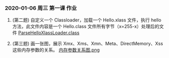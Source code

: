### 2020-01-06 周三 第一课 作业

1.  (第二题) 自定义一个 Classloader，加载一个 Hello.xlass 文件，执行 hello 方法，此文件内容是一个 Hello.class 文件所有字节（x=255-x）处理后的文件
[ParseHelloXlassLoader.class](https://github.com/skippyb1/JAVA-01/blob/main/Week_01/01周三/code/ParseHelloXlassLoader.java)


2.  (第三题) 画一张图，展示 Xmx、Xms、Xmn、Meta、DirectMemory、Xss 这些内存参数的关系。
[内存参数关系图.png](https://github.com/skippyb1/JAVA-01/blob/main/Week_01/01周三/image/内存参数关系图.png)